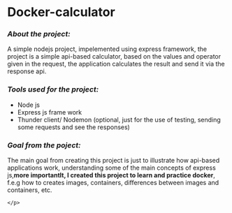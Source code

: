 # Docker-calculator
<h3><em>About the project:</em> </h3> 

<div><p> A simple nodejs project, impelemented using express framework, the project is a simple api-based calculator, based on the  
    values and operator given in the request, the application calculates the result and send it via the response api.<br>
    </p>
</div>

<h3><em>Tools used for the project:</em> </h3>

<ul>
  <li>Node js</li>
  <li>Express js frame work</li>
  <li>Thunder client/ Nodemon (optional, just for the use of testing, sending some requests and see the responses)</li>
</ul>

<h3><em>Goal from the poject:</em> </h3>
<div><p>The main goal from creating this project is just to illustrate how api-based applications work, understanding some of the main 
    concepts of express js,<strong>more importantlt, I created this project to learn and practice docker</strong>, f.e.g how to creates images, containers,
    differences between images and containers, etc.
    
    </p>
</div>

